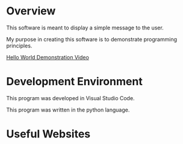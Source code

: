 # Overview

This software is meant to display a simple message to the user.

My purpose in creating this software is to demonstrate programming principles.

[Hello World Demonstration Video](https://www.youtube.com/watch?v=S7W3XLlOtRQ&ab_channel=BrysonMProjects)

# Development Environment

This program was developed in Visual Studio Code.

This program was written in the python language.

# Useful Websites
